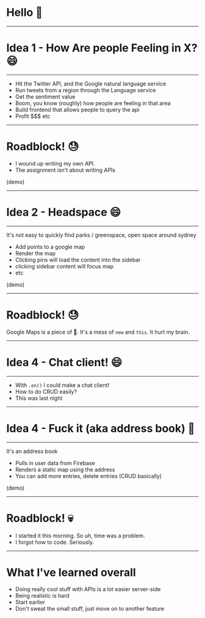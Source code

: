 # Hello :wave:

---

# Idea 1 - How Are people Feeling in X? :smile:

---

- Hit the Twitter API, and the Google natural language service
- Run tweets from a region through the Language service
- Get the sentiment value
- Boom, you know (roughly) how people are feeling in that area
- Build frontend that allows people to query the api
- Profit $$$ etc

---

# Roadblock! :sweat:

- I wound up writing my own API.
- The assignment isn't about writing APIs

(demo)

---

# Idea 2 - Headspace :smile:

---

It's not easy to quickly find parks / greenspace, open space around sydney
- Add points to a google map
- Render the map
- Clicking pins will load the content into the sidebar
- clicking sidebar content will focus map
- etc

(demo)

---

# Roadblock! :sweat:
Google Maps is a piece of :poop:.
It's a mess of `new` and `this`. It hurt my brain.

---

# Idea 4 - Chat client! :smile:

---

- With `.on()` I could make a chat client!
- How to do CRUD easily?
- This was last night

---

# Idea 4 - Fuck it (aka address book) :poop:

---

It's an address book
- Pulls in user data from Firebase
- Renders a static map using the address
- You can add more entries, delete entries (CRUD basically)

(demo)

---

# Roadblock! :skull:
- I started it this morning. So uh, time was a problem.
- I forgot how to code. Seriously.

---

# What I've learned overall
- Doing really cool stuff with APIs is a lot easier server-side
- Being realistic is hard
- Start earlier
- Don't sweat the small stuff, just move on to another feature